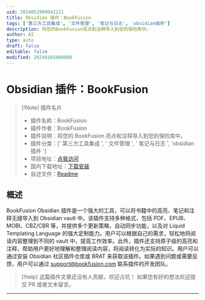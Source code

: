 ```yaml
---
uid: 2024052909042221
title: Obsidian 插件：BookFusion
tags: ['第三方工具集成', '文件管理', '笔记与日志', 'obsidian插件']
description: 将您的BookFusion亮点和注释导入到您的保险库中。
author: AI
type: auto
draft: false
editable: false
modified: 20240101000000
---
```


# Obsidian 插件：BookFusion

> [!Note] 插件名片
> - 插件名称：BookFusion
> - 插件作者：BookFusion
> - 插件说明：将您的 BookFusion 亮点和注释导入到您的保险库中。
> - 插件分类：[' 第三方工具集成 ', ' 文件管理 ', ' 笔记与日志 ', 'obsidian 插件 ']
> - 项目地址：[点我访问](https://github.com/BookFusion/obsidian-plugin)
> - 国内下载地址：[下载安装](https://pkmer.cn/products/plugin/pluginMarket/?bookfusion)
> - 自述文件：[Readme](https://ghproxy.net/https://raw.githubusercontent.com/BookFusion/obsidian-plugin/master/README.md)

## 概述

BookFusion Obsidian 插件是一个强大的工具，可以将书籍中的高亮、笔记和注释无缝导入到 Obsidian vault 中。该插件支持多种格式，包括 PDF、EPUB、MOBI、CBZ/CBR 等，并提供多个更新策略，自动同步功能，以及对 Liquid Templating Language 的强大定制能力。用户可以根据自己的需求，轻松地将阅读内容整理到不同的 vault 中，提高工作效率。此外，插件还支持原子级的高亮和注释，帮助用户更好地理解和整理阅读内容，将阅读转化为实际的知识。用户可以通过安装 Obsidian 社区插件仓库或 BRAT 来获取该插件。如果遇到问题或需要反馈，用户可以通过 support@bookfusion.com 联系插件的开发团队。

> [!help]
> 这篇插件文章还没有人贡献，欢迎占坑！
> 如果您有好的想法欢迎提交 PR 或者文末留言。

---



